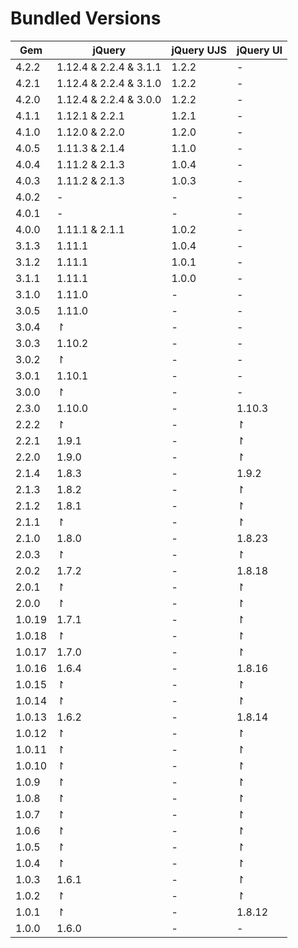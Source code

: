 # Bundled Versions

| Gem    | jQuery | jQuery UJS | jQuery UI |
|--------|--------|------------| ----------|
| 4.2.2  | 1.12.4 & 2.2.4 & 3.1.1 | 1.2.2 | -         |
| 4.2.1  | 1.12.4 & 2.2.4 & 3.1.0 | 1.2.2 | -         |
| 4.2.0  | 1.12.4 & 2.2.4 & 3.0.0 | 1.2.2 | -         |
| 4.1.1  | 1.12.1 & 2.2.1  | 1.2.1  | -         |
| 4.1.0  | 1.12.0 & 2.2.0  | 1.2.0  | -         |
| 4.0.5  | 1.11.3 & 2.1.4  | 1.1.0  | -         |
| 4.0.4  | 1.11.2 & 2.1.3  | 1.0.4  | -         |
| 4.0.3  | 1.11.2 & 2.1.3  | 1.0.3  | -         |
| 4.0.2  | -      | -          | -         |
| 4.0.1  | -      | -          | -         |
| 4.0.0  | 1.11.1 & 2.1.1  | 1.0.2  | -         |
| 3.1.3  | 1.11.1 | 1.0.4      | -         |
| 3.1.2  | 1.11.1 | 1.0.1      | -         |
| 3.1.1  | 1.11.1 | 1.0.0      | -         |
| 3.1.0  | 1.11.0 | -          | -         |
| 3.0.5  | 1.11.0 | -          | -         |
| 3.0.4  | ↾      | -          | -         |
| 3.0.3  | 1.10.2 | -          | -         |
| 3.0.2  | ↾      | -          | -         |
| 3.0.1  | 1.10.1 | -          | -         |
| 3.0.0  | ↾      | -          | -         |
| 2.3.0  | 1.10.0 | -          | 1.10.3    |
| 2.2.2  | ↾      | -          | ↾         |
| 2.2.1  | 1.9.1  | -          | ↾         |
| 2.2.0  | 1.9.0  | -          | ↾         |
| 2.1.4  | 1.8.3  | -          | 1.9.2     |
| 2.1.3  | 1.8.2  | -          | ↾         |
| 2.1.2  | 1.8.1  | -          | ↾         |
| 2.1.1  | ↾      | -          | ↾         |
| 2.1.0  | 1.8.0  | -          | 1.8.23    |
| 2.0.3  | ↾      | -          | ↾         |
| 2.0.2  | 1.7.2  | -          | 1.8.18    |
| 2.0.1  | ↾      | -          | ↾         |
| 2.0.0  | ↾      | -          | ↾         |
| 1.0.19 | 1.7.1  | -          | ↾         |
| 1.0.18 | ↾      | -          | ↾         |
| 1.0.17 | 1.7.0  | -          | ↾         |
| 1.0.16 | 1.6.4  | -          | 1.8.16    |
| 1.0.15 | ↾      | -          | ↾         |
| 1.0.14 | ↾      | -          | ↾         |
| 1.0.13 | 1.6.2  | -          | 1.8.14    |
| 1.0.12 | ↾      | -          | ↾         |
| 1.0.11 | ↾      | -          | ↾         |
| 1.0.10 | ↾      | -          | ↾         |
| 1.0.9  | ↾      | -          | ↾         |
| 1.0.8  | ↾      | -          | ↾         |
| 1.0.7  | ↾      | -          | ↾         |
| 1.0.6  | ↾      | -          | ↾         |
| 1.0.5  | ↾      | -          | ↾         |
| 1.0.4  | ↾      | -          | ↾         |
| 1.0.3  | 1.6.1  | -          | ↾         |
| 1.0.2  | ↾      | -          | ↾         |
| 1.0.1  | ↾      | -          | 1.8.12    |
| 1.0.0  | 1.6.0  | -          | -         |
